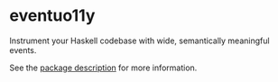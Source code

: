 # eventuo11y

Instrument your Haskell codebase with wide, semantically meaningful events.

See the [package description](https://hackage.haskell.org/package/eventuo11y) for more information.
